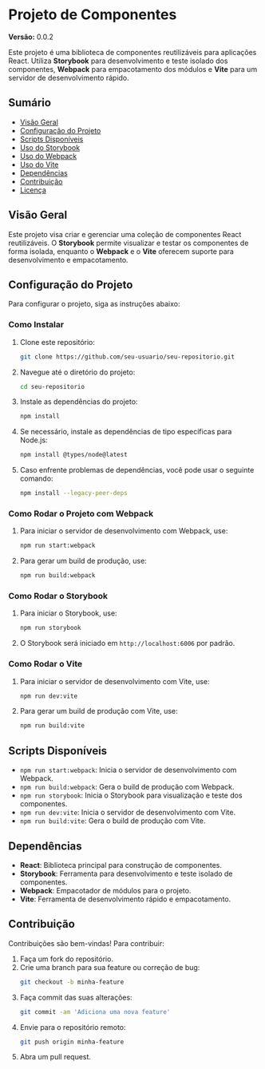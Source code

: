 # Projeto de Componentes

**Versão:** 0.0.2

Este projeto é uma biblioteca de componentes reutilizáveis para aplicações React. Utiliza **Storybook** para desenvolvimento e teste isolado dos componentes, **Webpack** para empacotamento dos módulos e **Vite** para um servidor de desenvolvimento rápido.

## Sumário

- [Visão Geral](#visão-geral)
- [Configuração do Projeto](#configuração-do-projeto)
- [Scripts Disponíveis](#scripts-disponíveis)
- [Uso do Storybook](#uso-do-storybook)
- [Uso do Webpack](#uso-do-webpack)
- [Uso do Vite](#uso-do-vite)
- [Dependências](#dependências)
- [Contribuição](#contribuição)
- [Licença](#licença)

## Visão Geral

Este projeto visa criar e gerenciar uma coleção de componentes React reutilizáveis. O **Storybook** permite visualizar e testar os componentes de forma isolada, enquanto o **Webpack** e o **Vite** oferecem suporte para desenvolvimento e empacotamento.

## Configuração do Projeto

Para configurar o projeto, siga as instruções abaixo:

### Como Instalar

1. Clone este repositório:

   ```bash
   git clone https://github.com/seu-usuario/seu-repositorio.git
   ```

2. Navegue até o diretório do projeto:

   ```bash
   cd seu-repositorio
   ```

3. Instale as dependências do projeto:

   ```bash
   npm install
   ```

4. Se necessário, instale as dependências de tipo específicas para Node.js:

   ```bash
   npm install @types/node@latest
   ```

5. Caso enfrente problemas de dependências, você pode usar o seguinte comando:
   ```bash
   npm install --legacy-peer-deps
   ```

### Como Rodar o Projeto com Webpack

1. Para iniciar o servidor de desenvolvimento com Webpack, use:

   ```bash
   npm run start:webpack
   ```

2. Para gerar um build de produção, use:
   ```bash
   npm run build:webpack
   ```

### Como Rodar o Storybook

1. Para iniciar o Storybook, use:

   ```bash
   npm run storybook
   ```

2. O Storybook será iniciado em `http://localhost:6006` por padrão.

### Como Rodar o Vite

1. Para iniciar o servidor de desenvolvimento com Vite, use:

   ```bash
   npm run dev:vite
   ```

2. Para gerar um build de produção com Vite, use:
   ```bash
   npm run build:vite
   ```

## Scripts Disponíveis

- `npm run start:webpack`: Inicia o servidor de desenvolvimento com Webpack.
- `npm run build:webpack`: Gera o build de produção com Webpack.
- `npm run storybook`: Inicia o Storybook para visualização e teste dos componentes.
- `npm run dev:vite`: Inicia o servidor de desenvolvimento com Vite.
- `npm run build:vite`: Gera o build de produção com Vite.

## Dependências

- **React**: Biblioteca principal para construção de componentes.
- **Storybook**: Ferramenta para desenvolvimento e teste isolado de componentes.
- **Webpack**: Empacotador de módulos para o projeto.
- **Vite**: Ferramenta de desenvolvimento rápido e empacotamento.

## Contribuição

Contribuições são bem-vindas! Para contribuir:

1. Faça um fork do repositório.
2. Crie uma branch para sua feature ou correção de bug:
   ```bash
   git checkout -b minha-feature
   ```
3. Faça commit das suas alterações:
   ```bash
   git commit -am 'Adiciona uma nova feature'
   ```
4. Envie para o repositório remoto:
   ```bash
   git push origin minha-feature
   ```
5. Abra um pull request.

